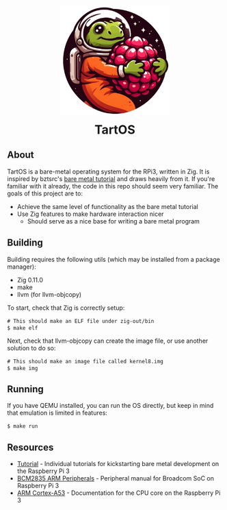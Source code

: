 <p align="center">
    <picture>
      <img src="logo.png" height="256">
    </picture>
    <h1 align="center" style="margin: 0">TartOS</h1>
</p>

## About

TartOS is a bare-metal operating system for the RPi3, written in Zig.
It is inspired by bztsrc's 
[bare metal tutorial](https://github.com/bztsrc/raspi3-tutorial) 
and draws heavily from it. If you're familiar with it already, the
code in this repo should seem very familiar. The goals of this
project are to:
* Achieve the same level of functionality as the bare metal tutorial
* Use Zig features to make hardware interaction nicer
  * Should serve as a nice base for writing a bare metal program

## Building

Building requires the following utils (which may be installed
from a package manager):
* Zig 0.11.0
* make
* llvm (for llvm-objcopy)

To start, check that Zig is correctly setup:
```shell
# This should make an ELF file under zig-out/bin
$ make elf
```

Next, check that llvm-objcopy can create the image file, or use
another solution to do so:
```shell
# This should make an image file called kernel8.img
$ make img
```

## Running

If you have QEMU installed, you can run the OS directly, but keep
in mind that emulation is limited in features:
```shell
$ make run
```

## Resources
* [Tutorial](https://github.com/bztsrc/raspi3-tutorial) - Individual tutorials for kickstarting bare metal development on the Raspberry Pi 3
* [BCM2835 ARM Peripherals](https://www.raspberrypi.org/app/uploads/2012/02/BCM2835-ARM-Peripherals.pdf) - Peripheral manual for Broadcom SoC on Raspberry Pi 3
* [ARM Cortex-A53](https://developer.arm.com/documentation/ddi0500/j) - Documentation for the CPU core on the Raspberry Pi 3
